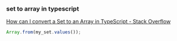 ###  set to array in typescript


[How can I convert a Set to an Array in TypeScript - Stack Overflow](https://stackoverflow.com/questions/36829184/how-can-i-convert-a-set-to-an-array-in-typescript "How can I convert a Set to an Array in TypeScript - Stack Overflow")


 

```ts
Array.from(my_set.values());

```
